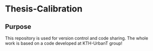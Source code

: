 # Thesis-Calibration
## Purpose
This repository is used for version control and code sharing.
The whole work is based on a code developed at KTH-UrbanT group!

